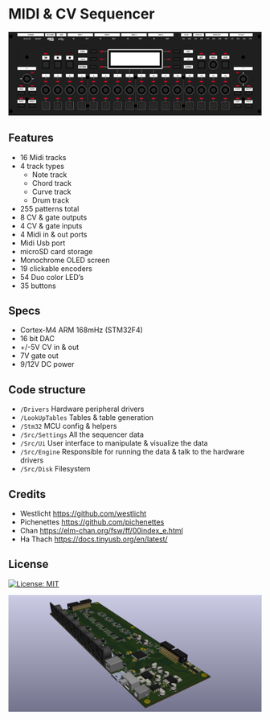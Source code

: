 # MIDI & CV Sequencer
<img src="Sequencer_faceplate.png"/></a>

## Features
- 16 Midi tracks
- 4 track types
	* Note track
	* Chord track
	* Curve track
	* Drum track
- 255 patterns total
- 8 CV & gate outputs
- 4 CV & gate inputs
- 4 Midi in & out ports
- Midi Usb port
- microSD card storage
- Monochrome OLED screen
- 19 clickable encoders
- 54 Duo color LED’s
- 35 buttons

## Specs
- Cortex-M4 ARM 168mHz (STM32F4)
- 16 bit DAC
- +/-5V CV in & out
- 7V gate out
- 9/12V DC power

## Code structure
- `/Drivers`			Hardware peripheral drivers
- `/LookUpTables`	Tables & table generation
- `/Stm32`				MCU config & helpers
- `/Src/Settings`	All the sequencer data
- `/Src/Ui`				User interface to manipulate & visualize the data
- `/Src/Engine`		Responsible for running the data & talk to the hardware drivers
- `/Src/Disk`			Filesystem


## Credits
- Westlicht			https://github.com/westlicht
- Pichenettes		https://github.com/pichenettes
- Chan					https://elm-chan.org/fsw/ff/00index_e.html
- Ha Thach 			https://docs.tinyusb.org/en/latest/

## License
[![License: MIT](https://img.shields.io/badge/License-MIT-yellow.svg)](https://opensource.org/licenses/MIT)

<img src="Sequencer_main_board.png"/></a>
